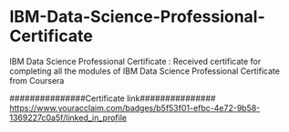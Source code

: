 # IBM-Data-Science-Professional-Certificate
IBM Data Science Professional Certificate : Received certificate for completing all the modules of IBM Data Science Professional Certificate from Coursera

###############Certificate link############### https://www.youracclaim.com/badges/b5f53f01-efbc-4e72-9b58-1369227c0a5f/linked_in_profile 
